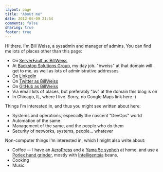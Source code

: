 ```yaml
---
layout: page
title: "About me"
date: 2012-06-09 21:54
comments: false
sharing: true
footer: true
---
```


Hi there.  I'm Bill Weiss, a sysadmin and manager of admins.  You can find
me lots of places other than this page:

 * On [ServerFault as BillWeiss](http://serverfault.com/users/4117/bill-weiss)
 * At [Backstop Solutions Group](http://www.backstopsolutions.com/), my day job.  "bweiss" at that domain will get to me, as well as lots of administrative addresses
 * On [LinkedIn](http://www.linkedin.com/pub/bill-weiss/33/206/107)
 * On [Twitter as BillWeiss](http://twitter.com/BillWeiss/)
 * On [GitHub as BillWeiss](https://github.com/BillWeiss)
 * Via email lots of places, but preferably "bv" at the domain this blog is on
 * In Chicago, IL, where I live.  Sorry, no Google Maps link here :)

Things I'm interested in, and thus you might see written about here:

 * Systems and operations, especially the nascent "DevOps" world
 * Automation of the same
 * Management of the same, and the people who do them
 * Security of networks, systems, people... whatever

Non-computer things I'm interested in, which I might also write about:

 * Coffee -- I have an [AeroPress](http://aerobie.com/products/aeropress.htm) and a [Yama 5c syphon](http://www.sweetmarias.com/sweetmarias/coffee-brewers/vacuum-brewers/yama-tabletop-brewer-with-stand-lamp.html) at home, and use a [Porlex hand grinder](http://www.sweetmarias.com/sweetmarias/porlex-tall-ceramic-hand-mill.html), mostly with [Intelligentsia](http://www.intelligentsiacoffee.com/) beans.
 * Cooking
 * Music

